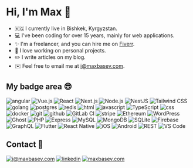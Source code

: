 # Hi, I'm Max 👋

- 🇰🇬 I currently live in Bishkek, Kyrgyzstan.
- 💻 I've been coding for over 15 years, mainly for web applications.
- ✨ I'm a freelancer, and you can hire me on [Fiverr](https://www.fiverr.com/maxbasev).
- 🚀 I love working on personal projects.
- ✏️ I write articles on my blog.
- ✉️ Feel free to email me at [i@maxbasev.com](mailto:i@maxbasev.com).


## My badge area 😎

![angular](https://img.shields.io/badge/angular%20-%23DD0031.svg?&style=for-the-badge&logo=angular&logoColor=white) ![Vue.js](https://img.shields.io/badge/vue.js-%2335495e.svg?&style=for-the-badge&logo=vue.js&logoColor=white)  ![React](https://img.shields.io/badge/react-%2320232a.svg?style=for-the-badge&logo=react&logoColor=%2361DAFB) ![Next.js](https://img.shields.io/badge/Next.js-%23000000.svg?&style=for-the-badge&logo=next.js&logoColor=white)  ![Node.js](https://img.shields.io/badge/Node.js-%2343853D.svg?&style=for-the-badge&logo=node.js&logoColor=white)  ![NestJS](https://img.shields.io/badge/NestJS-%23232b2b.svg?&style=for-the-badge&logo=nestjs&logoColor=white) ![Tailwind CSS](https://img.shields.io/badge/Tailwind%20CSS-%2338B2AC.svg?&style=for-the-badge&logo=tailwindcss&logoColor=white) ![golang](https://img.shields.io/badge/go-%2300ADD8.svg?&style=for-the-badge&logo=go&logoColor=white) ![postgres](https://img.shields.io/badge/postgres-%23316192.svg?&style=for-the-badge&logo=postgresql&logoColor=white) ![redis](https://img.shields.io/badge/redis%20-%23CC0000.svg?&style=for-the-badge&logo=redis&logoColor=white)  ![html](https://img.shields.io/badge/html%20-%23E34F26.svg?&style=for-the-badge&logo=html5&logoColor=white) ![javascript](https://img.shields.io/badge/javascript%20-%23323330.svg?&style=for-the-badge&logo=javascript&logoColor=%23F7DF1E) ![TypeScript](https://img.shields.io/badge/TypeScript-%232B7489.svg?&style=for-the-badge&logo=typescript&logoColor=white) ![css](https://img.shields.io/badge/css%20-%231572B6.svg?&style=for-the-badge&logo=css3&logoColor=white)  ![docker](https://img.shields.io/badge/docker-%232496ED.svg?&style=for-the-badge&logo=docker&logoColor=white)   ![git](https://img.shields.io/badge/git%20-%23F05033.svg?&style=for-the-badge&logo=git&logoColor=white) ![github](https://img.shields.io/badge/github%20actions%20-%232671E5.svg?&style=for-the-badge&logo=github%20actions&logoColor=white) ![GitLab CI](https://img.shields.io/badge/gitlab%20ci-%23181717.svg?style=for-the-badge&logo=gitlab&logoColor=white) ![stripe](https://img.shields.io/badge/stripe%20-%23003CDD.svg?&style=for-the-badge&logo=stripe&logoColor=white) ![Ethereum](https://img.shields.io/badge/Ethereum-3C3C3D?style=for-the-badge&logo=Ethereum&logoColor=white) ![WordPress](https://img.shields.io/badge/WordPress-%231F73C1.svg?&style=for-the-badge&logo=wordpress&logoColor=white) ![Ghost](https://img.shields.io/badge/Ghost-%231F1F1F.svg?&style=for-the-badge&logo=ghost&logoColor=white) ![PHP](https://img.shields.io/badge/PHP-%23777BB5.svg?&style=for-the-badge&logo=php&logoColor=white) ![Express](https://img.shields.io/badge/Express-%23404d59.svg?&style=for-the-badge&logo=express&logoColor=white) ![MySQL](https://img.shields.io/badge/MySQL-%234479A1.svg?&style=for-the-badge&logo=mysql&logoColor=white) ![MongoDB](https://img.shields.io/badge/MongoDB-%2347A248.svg?&style=for-the-badge&logo=mongodb&logoColor=white) ![SQLite](https://img.shields.io/badge/SQLite-%2307405E.svg?&style=for-the-badge&logo=sqlite&logoColor=white) ![Firebase](https://img.shields.io/badge/Firebase-%23FFCB2B.svg?&style=for-the-badge&logo=firebase&logoColor=white)  ![GraphQL](https://img.shields.io/badge/GraphQL-%232A3D59.svg?&style=for-the-badge&logo=graphql&logoColor=white)  ![Flutter](https://img.shields.io/badge/Flutter-%2302569B.svg?&style=for-the-badge&logo=flutter&logoColor=white) ![React Native](https://img.shields.io/badge/React%20Native-%23000000.svg?&style=for-the-badge&logo=react&logoColor=white) ![iOS](https://img.shields.io/badge/iOS-%23000000.svg?&style=for-the-badge&logo=ios&logoColor=white) ![Android](https://img.shields.io/badge/Android-%233DDC84.svg?&style=for-the-badge&logo=android&logoColor=white) ![REST](https://img.shields.io/badge/REST-%23000000.svg?&style=for-the-badge&logo=rest&logoColor=white) ![VS Code](https://img.shields.io/badge/VS%20Code-%23007ACC.svg?&style=for-the-badge&logo=visual-studio-code&logoColor=white) 


## Contact 🤝 

[![i@maxbasev.com](https://img.shields.io/badge/i@maxbasev.com%20-%23E62B1E.svg?&style=for-the-badge&logo=mail.ru&logoColor=white)](mailto:i@maxbasev.com) [![linkedin](https://img.shields.io/badge/linkedin%20-%230077B5.svg?&style=for-the-badge&logo=linkedin&logoColor=white)](https://www.linkedin.com/in/maxim-basev/) [![maxbasev.com](https://img.shields.io/badge/maxbasev.com%20-%23FFA500.svg?&style=for-the-badge&logo=rss&logoColor=white)](https://maxbasev.com)
